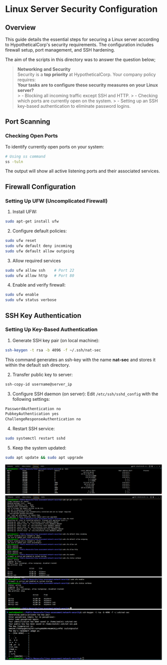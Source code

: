 # Linux Server Security Configuration
## Overview
This guide details the essential steps for securing a Linux server according to HypotheticalCorp's security requirements. The configuration includes firewall setup, port management, and SSH hardening.

The aim of the scripts in this directory was to answer the question below;
> **Networking and Security**  
> Security is a **top priority** at HypotheticalCorp. Your company policy requires:  
> **Your tasks are to configure these security measures on your Linux server?**  
    > - Blocking all incoming traffic except SSH and HTTP.
    > - Checking which ports are currently open on the system.
    > - Setting up an SSH key-based authentication to eliminate password logins.

## Port Scanning
### Checking Open Ports
To identify currently open ports on your system:
```sh
# Using ss command
ss -tuln
```
The output will show all active listening ports and their associated services.

## Firewall Configuration
### Setting Up UFW (Uncomplicated Firewall)
1. Install UFW:
```sh
sudo apt-get install ufw
```
2. Configure default policies:
```sh
sudo ufw reset
sudo ufw default deny incoming
sudo ufw default allow outgoing
```
3. Allow required services
```sh
sudo ufw allow ssh    # Port 22
sudo ufw allow http   # Port 80
```
4. Enable and verify firewall:
```sh
sudo ufw enable
sudo ufw status verbose
```

## SSH Key Authentication
### Setting Up Key-Based Authentication
1. Generate SSH key pair (on local machine):
```sh
ssh-keygen -t rsa -b 4096 -f ~/.ssh/nat-sec
```
This command generates an ssh-key with the name **nat-sec** and stores it within the default ssh directory. 

2. Transfer public key to server:
```sh
ssh-copy-id username@server_ip
```
3. Configure SSH daemon (on server):
Edit `/etc/ssh/sshd_config` with the following settings:
```sh
PasswordAuthentication no
PubkeyAuthentication yes
ChallengeResponseAuthentication no
```
4. Restart SSH service:
```sh
sudo systemctl restart sshd
```
5. Keep the system updated:
```sh
sudo apt update && sudo apt upgrade
```
![verify-opened-ports](../images/netstat.png)
![network-default-security](../images/nat-sec.png)
![network-default-sec](../images/nat-sec1.png)
![generate-ssh-key](../images/nat-sec2.png)

